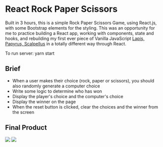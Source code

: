 # React Rock Paper Scissors

Built in 3 hours, this is a simple Rock Paper Scissors Game, using React.js, with some Bootstrap elements for the styling. This was an opportunity for me to practice building a React app, working with components, state and hooks, and rebuilding my first ever piece of Vanilla JavaScript [Lapis, Papyrus, Scalpellus](https://codepen.io/katelab/pen/bGWrOrv) in a totally different way through React.

To run server: yarn start

## Brief

- When a user makes their choice (rock, paper or scissors), you should also
  randomly generate a computer choice
- Write some logic to determine who has won
- Display the player's choice and the computer's choice
- Display the winner on the page
- When the reset button is clicked, clear the choices and the winner from the
  screen


## Final Product

![](https://res.cloudinary.com/dysirhng8/image/upload/v1638277674/rockpaperscissors/Screenshot_2021-11-30_at_13.07.31_r2b5e3.png)
![](https://res.cloudinary.com/dysirhng8/image/upload/v1638277674/rockpaperscissors/Screenshot_2021-11-30_at_13.07.41_uwntwc.png)
